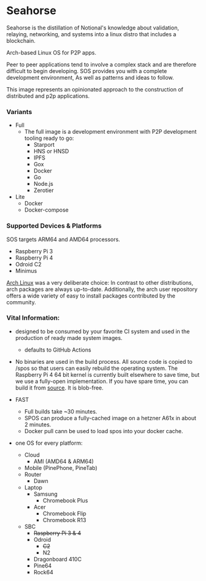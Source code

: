 # Seahorse

Seahorse is the distillation of Notional's knowledge about validation, relaying, networking, and systems into a linux distro that includes a blockchain.

Arch-based Linux OS for P2P apps. 

Peer to peer applications tend to involve a complex stack and are therefore difficult to begin developing. SOS provides you with a complete development environment, As well as patterns and ideas to follow.

This image represents an opinionated approach to the construction of distributed and p2p applications.

### Variants

* Full
  * The full image is a development environment with P2P development tooling ready to go:
    * Starport
    * HNS or HNSD
    * IPFS
    * Gox
    * Docker
    * Go
    * Node.js
    * Zerotier
* Lite
  * Docker
  * Docker-compose

### Supported Devices & Platforms
SOS targets ARM64 and AMD64 processors. 

* Raspberry Pi 3
* Raspberry Pi 4
* Odroid C2
* Minimus

[Arch Linux](archlinux.org) was a very deliberate choice: In contrast to other distributions, arch packages are always up-to-date. Additionally, the arch user repository offers a wide variety of easy to install packages contributed by the community.


### Vital Information:

- designed to be consumed by your favorite CI system and used in the production of ready made system images.

  - defaults to GitHub Actions

- No binaries are used in the build process. All source code is copied to /spos so that users can easily rebuild the operating system. The Raspberry Pi 4 64 bit kernel is currently built elsewhere to save time, but we use a fully-open implementation. If you have spare time, you can build it from [source](https://aur.archlinux.org/packages/linux-raspberrypi4-aarch64/). It is blob-free.

- FAST
  - Full builds take ~30 minutes.
  - SPOS can produce a fully-cached image on a hetzner A61x in about 2 minutes.
  - Docker pull cann be used to load spos into your docker cache.

- one OS for every platform:
  - Cloud
    - AMI (AMD64 & ARM64)
  - Mobile (PinePhone, PineTab)
  - Router
    - Dawn
  - Laptop
    - Samsung
      - Chromebook Plus
    - Acer
      - Chromebook Flip
      - Chromebook R13
  - SBC
    - ~~Raspberry Pi 3 & 4~~
    - Odroid 
      - ~~C2~~
      - N2
    - Dragonboard 410C
    - Pine64
    - Rock64
